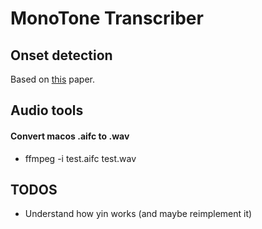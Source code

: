 # MonoTone Transcriber

## Onset detection

Based on [this](https://www.eecs.qmul.ac.uk/~simond/pub/2006/dafx.pdf) paper.

## Audio tools

#### Convert macos .aifc to .wav

- ffmpeg -i test.aifc test.wav

## TODOS

- Understand how yin works (and maybe reimplement it)

